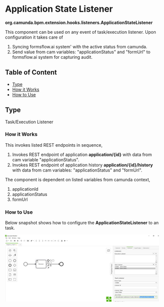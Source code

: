 # Application State Listener 

**org.camunda.bpm.extension.hooks.listeners.ApplicationStateListener**

This component can be used on any event of task/execution listener.  Upon configuration it takes care of
1. Syncing formsflow.ai system' with the active status from camunda. 
2. Send value from cam variables: "applicationStatus" and "formUrl" to formsflow.ai system for capturing audit.

## Table of Content
* [Type](#type)
* [How it Works](#how-it-works)
* [How to Use](#how-to-use)

## Type

Task/Execution Listener

### How it Works

This invokes listed REST endpoints in sequence,
1. Invokes REST endpoint of application **application/{id}** with data from cam variable "applicationStatus".
2. Invokes REST endpoint of application history **application/{id}/history**  with data from cam variables: "applicationStatus" and "formUrl".

The component is dependent on listed variables from camunda context,
1. applicationId 
2. applicationStatus
3. formUrl

### How to Use

Below snapshot shows how to configure the **ApplicationStateListener** to an task. 

![Application State listener - Snapshot](./images/applicationstate-listener-snp1.jpg)

   
